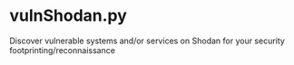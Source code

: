 # vulnShodan.py
Discover vulnerable systems and/or services on Shodan for your security footprinting/reconnaissance

